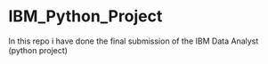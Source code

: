 # IBM_Python_Project
In this repo i have done the final submission of the IBM Data Analyst (python project)
